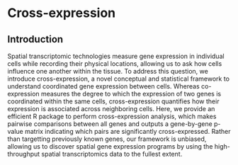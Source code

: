 # Cross-expression
## Introduction
Spatial transcriptomic technologies measure gene expression in individual cells while recording their physical locations, allowing us to ask how cells influence one another within the tissue. To address this question, we introduce cross-expression, a novel conceptual and statistical framework to understand coordinated gene expression between cells. Whereas co-expression measures the degree to which the expression of two genes is coordinated within the same cells, cross-expression quantifies how their expression is associated across neighboring cells. Here, we provide an efficient R package to perform cross-expression analysis, which makes pairwise comparisons between all genes and outputs a gene-by-gene p-value matrix indicating which pairs are significantly cross-expressed. Rather than targetting previously known genes, our framework is unbiased, allowing us to discover spatial gene expression programs by using the high-throughput spatial transcriptomics data to the fullest extent.
